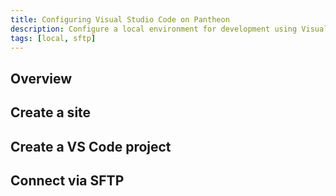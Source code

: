 ```yaml
---
title: Configuring Visual Studio Code on Pantheon 
description: Configure a local environment for development using Visual Studio Code.
tags: [local, sftp]
---
```


## Overview

## Create a site

## Create a VS Code project

## Connect via SFTP

